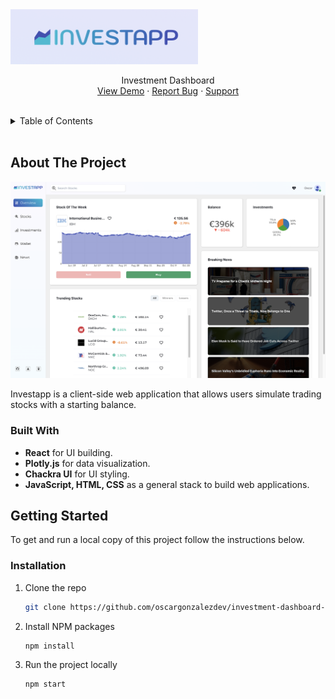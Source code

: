 <a name="readme-top"></a>

<br />
<br />

  <a href="https://investapp.oscargonzalez.dev">
    <img src="./public/images/investapp-logo.png" width="300px" alt="Investapp">
  </a>

  <p align="center">
    Investment Dashboard
    <br />
    <a href="https://investapp.oscargonzalez.dev">View Demo</a>
    ·
    <a href="https://github.com/oscargonzalezdev/investment-dashboard-client/issues/new">Report Bug</a>
    ·
    <a href="https://www.buymeacoffee.com/oscardev">Support</a>
  </p>
</div>

<br/>
<!-- TABLE OF CONTENTS -->
<details>
  <summary>Table of Contents</summary>
  <ol>
    <li>
      <a href="#about-the-project">About The Project</a>
      <ul>
        <li><a href="#built-with">Built With</a></li>
      </ul>
    </li>
    <li>
      <a href="#getting-started">Getting Started</a>
      <ul>
        <li><a href="#installation">Installation</a></li>
      </ul>
    </li>
    <li><a href="#usage">Usage</a></li>
    <li><a href="#roadmap">Roadmap</a></li>
    <li><a href="#contributing">Contributing</a></li>
    <li><a href="#license">License</a></li>
    <li><a href="#contact">Contact</a></li>
    <li><a href="#links">Links</a></li>
  </ol>
</details>

<br/>

<!-- ABOUT THE PROJECT -->
## About The Project

[![Alt text](./public/images/investapp-screenshot.png)](https://investapp.oscargonzalez.dev)

Investapp is a client-side web application that allows users simulate trading stocks with a starting balance.

### Built With

* <strong>React</strong> for UI building.
* <strong>Plotly.js</strong> for data visualization.
* <strong>Chackra UI</strong> for UI styling.
* <strong>JavaScript, HTML, CSS</strong> as a general stack to build web applications.


<!-- GETTING STARTED -->
## Getting Started

To get and run a local copy of this project follow the instructions below.

### Installation

1. Clone the repo
   ```sh
   git clone https://github.com/oscargonzalezdev/investment-dashboard-client.git
   ```
2. Install NPM packages
   ```sh
   npm install
   ```
3. Run the project locally
   ```sh
   npm start
   ```
